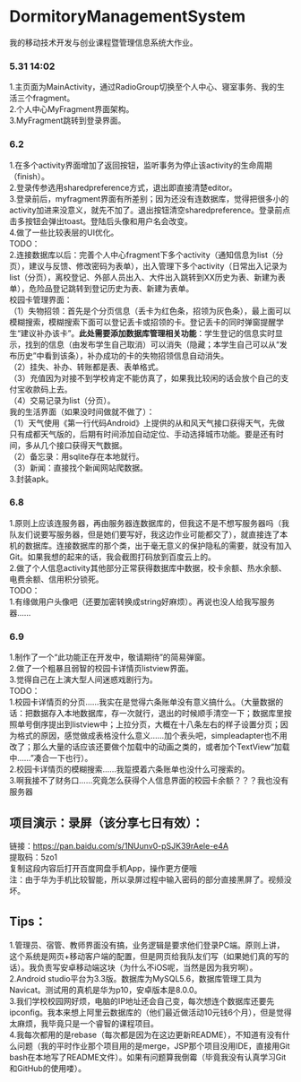 # DormitoryManagementSystem
我的移动技术开发与创业课程暨管理信息系统大作业。

### 5.31  14:02

  1.主页面为MainActivity，通过RadioGroup切换至个人中心、寝室事务、我的生活三个fragment。  
2.个人中心MyFragment界面架构。  
3.MyFragment跳转到登录界面。

### 6.2

  1.在多个activity界面增加了返回按钮，监听事务为停止该activity的生命周期（finish）。  
  2.登录传参选用sharedpreference方式，退出即直接清楚editor。  
  3.登录前后，myfragment界面有所差别；因为还没有连数据库，觉得把很多小的activity加进来没意义，就先不加了。退出按钮清空sharedpreference。登录前点击多按钮会弹出toast。登陆后头像和用户名会改变。  
  4.做了一些比较表层的UI优化。  
TODO：  
2.连接数据库以后：完善个人中心fragment下多个activity（通知信息为list（分页），建议与反馈、修改密码为表单），出入管理下多个activity（日常出入记录为list（分页），离校登记、外部人员出入、大件出入跳转到XX历史为表、新建为表单），危险品登记跳转到登记历史为表、新建为表单。  
校园卡管理界面：  
（1）失物招领：首先是个分页信息（丢卡为红色条，招领为灰色条），最上面可以模糊搜索，模糊搜索下面可以登记丢卡或招领的卡。登记丢卡的同时弹窗提醒学生“建议补办该卡”。**此处需要添加数据库管理相关功能**：学生登记的信息实时显示，找到的信息（由发布学生自己取消）可以消失（隐藏；本学生自己可以从“发布历史”中看到该条），补办成功的卡的失物招领信息自动消失。  
（2）挂失、补办、转账都是表、表单格式。  
（3）充值因为对接不到学校肯定不能仿真了，如果我比较闲的话会放个自己的支付宝收款码上去。  
（4）交易记录为list（分页）。  
我的生活界面（如果没时间做就不做了）：  
（1）天气使用《第一行代码Android》上提供的从和风天气接口获得天气，先做只有成都天气版的，后期有时间添加自动定位、手动选择城市功能。要是还有时间，多从几个接口获得天气数据。  
（2）备忘录：用sqlite存在本地就行。  
（3）新闻：直接找个新闻网站爬数据。  
3.封装apk。

### 6.8  
1.原则上应该连服务器，再由服务器连数据库的，但我这不是不想写服务器吗（我队友们说要写服务器，但是她们要写好，我这边作业可能都交了），就直接连了本机的数据库。连接数据库的那个类，出于毫无意义的保护隐私的需要，就没有加入Git。如果我想的起来的话，我会截图打码放到百度云上的。  
2.做了个人信息activity其他部分正常获得数据库中数据，校卡余额、热水余额、电费余额、信用积分锁死。  
TODO：  
1.有缘做用户头像吧（还要加密转换成string好麻烦）。再说也没人给我写服务器……

### 6.9
1.制作了一个“此功能正在开发中，敬请期待”的简易弹窗。  
2.做了一个粗暴且弱智的校园卡详情页listview界面。  
3.觉得自己在上演大型人间迷惑戏剧行为。  
TODO：  
1.校园卡详情页的分页……我实在是觉得六条账单没有意义搞什么。（大量数据的话：把数据存入本地数据库，存一次就行，退出的时候顺手清空一下；数据库里按照单号倒序提出到listview中；上拉分页，大概在十八条左右的样子设置分页；因为格式的原因，感觉做成表格没什么意义……加个表头吧，simpleadapter也不用改了；那么大量的话应该还要做个加载中的动画之类的，或者加个TextView“加载中……”凑合一下也行）。  
2.校园卡详情页的模糊搜索……我踅摸着六条账单也没什么可搜索的。  
3.啊我接不了财务口……究竟怎么获得个人信息界面的校园卡余额？？？我也没有服务器

## 项目演示：录屏（该分享七日有效）：
链接：https://pan.baidu.com/s/1NUunv0-pSJK39rAele-e4A  
提取码：5zo1  
复制这段内容后打开百度网盘手机App，操作更方便哦  
注：由于华为手机比较智能，所以录屏过程中输入密码的部分直接黑屏了。视频没坏。  

## Tips：
1.管理员、宿管、教师界面没有搞，业务逻辑是要求他们登录PC端。原则上讲，这个系统是网页+移动客户端的配置，但是网页给我队友们写（如果她们真的写的话）。我负责写安卓移动端这块（为什么不iOS呢，当然是因为我穷啊）。   
2.Android studio平台为3.3版。数据库为MySQL5.6，数据库管理工具为Navicat。测试用的真机是华为p10，安卓版本是8.0.0。  
3.我们学校校园网好烦，电脑的IP地址还会自己变，每次想连个数据库还要先ipconfig。我本来想上阿里云数据库的（他们最近做活动10元钱6个月），但是觉得太麻烦，我毕竟只是一个睿智的课程项目。  
4.我每次都用的是rebase（每次都是因为在这边更新README），不知道有没有什么问题（我的平时作业那个项目用的是merge，JSP那个项目没用IDE，直接用Git bash在本地写了README文件）。如果有问题算我倒霉（毕竟我没有认真学习Git和GitHub的使用喽）。
